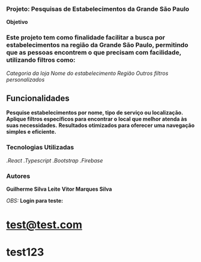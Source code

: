 ### Projeto: Pesquisas de Estabelecimentos da Grande São Paulo

**Objetivo**

### Este projeto tem como finalidade facilitar a busca por estabelecimentos na região da Grande São Paulo, permitindo que as pessoas encontrem o que precisam com facilidade, utilizando filtros como:

_Categoria da loja_
_Nome do estabelecimento_
_Região_
_Outros filtros personalizados_

## Funcionalidades
**Pesquise estabelecimentos por nome, tipo de serviço ou localização.**
**Aplique filtros específicos para encontrar o local que melhor atenda às suas necessidades.**
**Resultados otimizados para oferecer uma navegação simples e eficiente.**


### Tecnologias Utilizadas

_.React_
_.Typescript_
_.Bootstrap_
_.Firebase_



### Autores

**Guilherme Silva Leite**
**Vitor Marques Silva**




_OBS:_
**Login para teste:**
# test@test.com
# test123